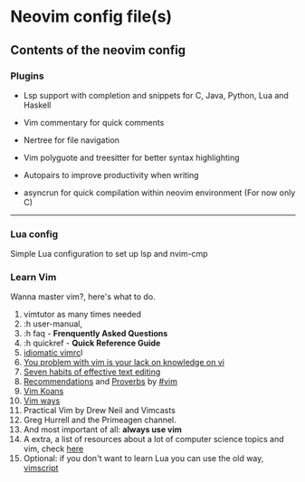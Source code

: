 # Neovim config file(s)

## Contents of the neovim config

### Plugins

* Lsp support with completion and snippets for C, Java, Python, Lua and Haskell

* Vim commentary for quick comments

* Nertree for file navigation

* Vim polyguote and treesitter for better syntax highlighting

* Autopairs to improve productivity when writing 

* asyncrun for quick compilation within neovim environment (For now only C)

---

### Lua config

Simple Lua configuration to set up lsp and nvim-cmp

### Learn Vim 

Wanna master vim?, here's what to do.

1. vimtutor as many times needed
2. :h user-manual, 
3. :h faq - **Frenquently Asked Questions**
4. :h quickref - **Quick Reference Guide**
5. [idiomatic vimrc](https://github.com/romainl/idiomatic-vimrc)l
6. [You problem with vim is your lack on knowledge on vi](https://stackoverflow.com/questions/1218390/what-is-your-most-productive-shortcut-with-vim/1220118#1220118)
7. [Seven habits of effective text editing](https://www.moolenaar.net/habits.html)
8. [Recommendations](https://www.vi-improved.org/recommendations/) and [Proverbs](https://www.vi-improved.org/vim-proverbs/) by [#vim](https://www.vi-improved.org/)
9. [Vim Koans](https://blog.sanctum.geek.nz/vim-koans/)
10. [Vim ways](https://vimways.org/2018)
11. Practical Vim by Drew Neil and Vimcasts
11. Greg Hurrell and the Primeagen channel.
12. And most important of all: **always use vim**
13. A extra, a list of resources about a lot of computer science topics and vim, check [here](ttps://resources.joren.ga/)
14. Optional: if you don't want to learn Lua you can use the old way, [vimscript](https://learnvimscriptthehardway.stevelosh.com/)
